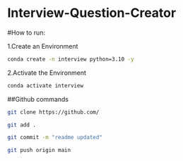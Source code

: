 # Interview-Question-Creator


#How to run:

1.Create an Environment

```bash
conda create -n interview python=3.10 -y
```

2.Activate the Environment
```bash
conda activate interview
```

##Github commands

```bash
git clone https://github.com/

git add .

git commit -m "readme updated"

git push origin main
```